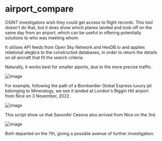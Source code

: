 # airport_compare
OSINT investigators wish they could get access to flight records. This tool doesn't do that, but it does show which planes landed and took off on the same day from an airport, which can be useful in offering potentially solutions to who was meeting whom.

It utilises API feeds from Open Sky Network and HexDB.io and applies relational alegbra to the constructed databases, in order to return the details on all aircraft that fit the search criteria.

Naturally, it works best for smaller aiports, due to the more precise traffic.

![image](https://user-images.githubusercontent.com/69304112/213688746-c7d1a282-27f1-4a4a-9c5a-44b6f730070f.png)

For example, following the path of a Bombardier Global Express luxury jet belonging to Mineralogy, we see it landed at London's Biggin Hill airport from Nice on 3 November, 2022. 

![image](https://user-images.githubusercontent.com/69304112/213689931-8326bfa9-fd85-4500-8454-2864cc14c2ce.png)

This script show us that SaxonAir Cessna also arrived from Nice on the 3rd.

![image](https://user-images.githubusercontent.com/69304112/213689804-64cc197a-5bc8-43ff-a489-7dd34b177403.png)

Both departed on the 7th, giving a possible avenue of further investigation.
